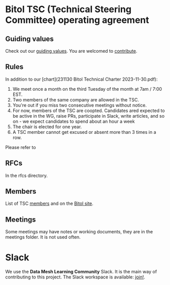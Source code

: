 #  Bitol TSC (Technical Steering Committee) operating agreement

## Guiding values

Check out our [guiding values](guiding-values.md). You are welcomed to [contribute](CONTRIBUTING.md).

## Rules

In addition to our [chart](231130 Bitol Technical Charter 2023-11-30.pdf):

1. We meet once a month on the third Tuesday of the month at 7am / 7:00 EST.
1. Two members of the same company are allowed in the TSC.
1. You're out if you miss two consecutive meetings without notice.
1. For now, members of the TSC are coopted. Candidates ared expected to be active in the WG, raise PRs, participate in Slack, write articles, and so on - we expect candidates to spend about an hour a week
1. The chair is elected for one year.
1. A TSC member cannot get excused or absent more than 3 times in a row.

Please refer to 

## RFCs

In the rfcs directory.

## Members

List of TSC [members](MEMBERS.md) and on the [Bitol site](https://bitol.io/tsc).

## Meetings

Some meetings may have notes or working documents, they are in the meetings folder. It is not used often.

# Slack

We use the **Data Mesh Learning Community** Slack. It is the main way of contributing to this project. The Slack workspace is available: [join!](http://jgp.ai/dmlslack).
